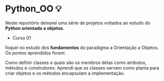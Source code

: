 # Python_OO 💡

Neste reportório deixarei uma série de projetos voltados ao estudo do **Python orientado a objetos**. 

* Curso 01 

foquei no estudo dos **fundamentos** do paradigma a Orientação a Objetos. Os pontos aprendidos foram:

Como definir classes e quais são os membros delas como atributos, métodos e construtores. Aprendi que as classes servem como planta para criar objetos e os métodos encapsulam a implementação.

